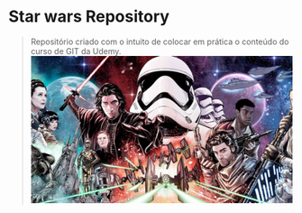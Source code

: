 # Star wars Repository

> Repositório criado com o intuito de colocar em prática o conteúdo do curso de GIT da Udemy.
![](star-wars-image.jpg)